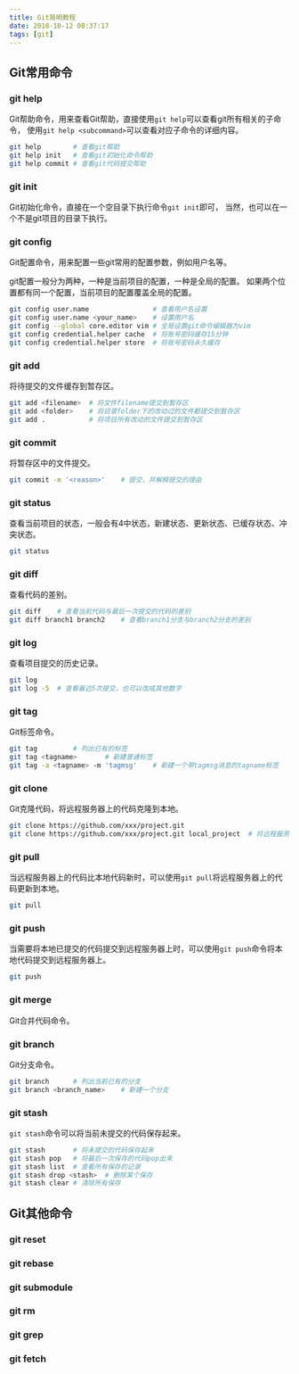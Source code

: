 ```yaml
---
title: Git简明教程
date: 2018-10-12 08:37:17
tags: [git]
---
```


## Git常用命令

### git help

Git帮助命令，用来查看Git帮助，直接使用`git help`可以查看git所有相关的子命令，
使用`git help <subcommand>`可以查看对应子命令的详细内容。

```bash
git help        # 查看git帮助
git help init   # 查看git初始化命令帮助
git help commit # 查看git代码提交帮助
```

### git init

Git初始化命令，直接在一个空目录下执行命令`git init`即可，
当然，也可以在一个不是git项目的目录下执行。

### git config

Git配置命令，用来配置一些git常用的配置参数，例如用户名等。

git配置一般分为两种，一种是当前项目的配置，一种是全局的配置。
如果两个位置都有同一个配置，当前项目的配置覆盖全局的配置。

```bash
git config user.name                # 查看用户名设置
git config user.name <your_name>    # 设置用户名
git config --global core.editor vim # 全局设置git命令编辑器为vim
git config credential.helper cache  # 将账号密码缓存15分钟
git config credential.helper store  # 将账号密码永久缓存
```

### git add

将待提交的文件缓存到暂存区。

```bash
git add <filename>  # 将文件filename提交到暂存区
git add <folder>    # 将目录folder下的改动过的文件都提交到暂存区
git add .           # 将项目所有改动的文件提交到暂存区
```

### git commit

将暂存区中的文件提交。

```bash
git commit -m '<reason>'    # 提交，并解释提交的理由
```

<!--more-->

### git status

查看当前项目的状态，一般会有4中状态，新建状态、更新状态、已缓存状态、冲突状态。

```bash
git status
```

### git diff

查看代码的差别。

```bash
git diff    # 查看当前代码与最后一次提交的代码的差别
git diff branch1 branch2    # 查看branch1分支与branch2分支的差别
```

### git log

查看项目提交的历史记录。

```bash
git log
git log -5  # 查看最近5次提交，也可以改成其他数字
```

### git tag

Git标签命令。

```bash
git tag         # 列出已有的标签
git tag <tagname>       # 新建普通标签
git tag -a <tagname> -m 'tagmsg'    # 新建一个带tagmsg消息的tagname标签
```

### git clone

Git克隆代码，将远程服务器上的代码克隆到本地。

```bash
git clone https://github.com/xxx/project.git
git clone https://github.com/xxx/project.git local_project  # 将远程服务器上的project项目克隆到本地，并改名local_project
```

### git pull

当远程服务器上的代码比本地代码新时，可以使用`git pull`将远程服务器上的代码更新到本地。

```bash
git pull
```

### git push

当需要将本地已提交的代码提交到远程服务器上时，可以使用`git push`命令将本地代码提交到远程服务器上。

```bash
git push
```

### git merge

Git合并代码命令。

### git branch

Git分支命令。

```bash
git branch      # 列出当前已有的分支
git branch <branch_name>    # 新建一个分支
```

### git stash

`git stash`命令可以将当前未提交的代码保存起来。

```bash
git stash       # 将未提交的代码保存起来
git stash pop   # 将最后一次保存的代码pop出来
git stash list  # 查看所有保存的记录
git stash drop <stash>  # 删除某个保存
git stash clear # 清除所有保存
```

## Git其他命令

### git reset

### git rebase

### git submodule

### git rm

### git grep

### git fetch
